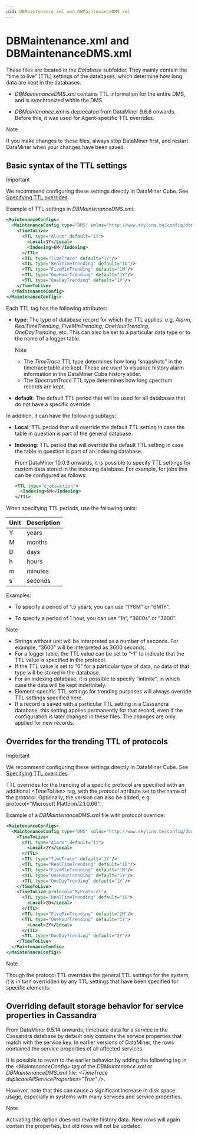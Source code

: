 ```yaml
---
uid: DBMaintenance_xml_and_DBMaintenanceDMS_xml
---
```


# DBMaintenance.xml and DBMaintenanceDMS.xml

These files are located in the *Database* subfolder. They mainly contain the “time to live” (TTL) settings of the databases, which determine how long data are kept in the databases.

- *DBMaintenanceDMS.xml* contains TTL information for the entire DMS, and is synchronized within the DMS.

- *DBMaintenance.xml* is deprecated from DataMiner 9.6.6 onwards. Before this, it was used for Agent-specific TTL overrides.

> [!NOTE]
> If you make changes to these files, always stop DataMiner first, and restart DataMiner when your changes have been saved.

## Basic syntax of the TTL settings

> [!IMPORTANT]
> We recommend configuring these settings directly in DataMiner Cube. See [Specifying TTL overrides](xref:Specifying_TTL_overrides).

Example of TTL settings in *DBMaintenanceDMS.xml*:

```xml
<MaintenanceConfigs>
  <MaintenanceConfig type="DMS" xmlns="http://www.skyline.be/config/dbmaintenance">
    <TimeToLive>
      <TTL type="Alarm" default="1Y">
        <Local>1Y</Local>
        <Indexing>6M</Indexing>
      </TTL>
      <TTL type="TimeTrace" default="1Y"/>
      <TTL type="RealTimeTrending" default="1D"/>
      <TTL type="FiveMinTrending" default="1M"/>
      <TTL type="OneHourTrending" default="1Y"/>
      <TTL type="OneDayTrending" default="1Y"/>
    </TimeToLive>
  </MaintenanceConfig>
</MaintenanceConfigs>
```

Each TTL tag has the following attributes:

- **type**: The type of database record for which the TTL applies. e.g. *Alarm*, *RealTimeTrending*, *FiveMinTrending*, *OneHourTrending*, *OneDayTrending*, etc. This can also be set to a particular data type or to the name of a logger table.

  > [!NOTE]
  >
  > - The *TimeTrace* TTL type determines how long “snapshots” in the timetrace table are kept. These are used to visualize history alarm information in the DataMiner Cube history slider.
  > - The *SpectrumTrace* TTL type determines how long spectrum records are kept.

- **default**: The default TTL period that will be used for all databases that do not have a specific override.

In addition, it can have the following subtags:

- **Local**: TTL period that will override the default TTL setting in case the table in question is part of the general database.

- **Indexing**: TTL period that will override the default TTL setting in case the table in question is part of an indexing database.

    From DataMiner 10.0.3 onwards, it is possible to specify TTL settings for custom data stored in the indexing database. For example, for jobs this can be configured as follows:

    ```xml
    <TTL type="cjobsection">
      <Indexing>6M</Indexing>
    </TTL>
    ```

When specifying TTL periods, use the following units:

| Unit | Description |
|------|-------------|
| Y    | years       |
| M    | months      |
| D    | days        |
| h    | hours       |
| m    | minutes     |
| s    | seconds     |

Examples:

- To specify a period of 1.5 years, you can use “1Y6M” or “6M1Y”.

- To specify a period of 1 hour, you can use “1h”, “3600s” or “3600”.

> [!NOTE]
>
> - Strings without unit will be interpreted as a number of seconds. For example, “3600” will be interpreted as 3600 seconds.
> - For a logger table, the TTL value can be set to “-1” to indicate that the TTL value is specified in the protocol.
> - If the TTL value is set to “0” for a particular type of data, no data of that type will be stored in the database.
> - For an indexing database, it is possible to specify “infinite”, in which case the data will be kept indefinitely.
> - Element-specific TTL settings for trending purposes will always override TTL settings specified here.
> - If a record is saved with a particular TTL setting in a Cassandra database, this setting applies permanently for that record, even if the configuration is later changed in these files. The changes are only applied for new records.

## Overrides for the trending TTL of protocols

> [!IMPORTANT]
> We recommend configuring these settings directly in DataMiner Cube. See [Specifying TTL overrides](xref:Specifying_TTL_overrides).

TTL overrides for the trending of a specific protocol are specified with an additional *\<TimeToLive>* tag, with the *protocol* attribute set to the name of the protocol. Optionally, the version can also be added, e.g. protocol="Microsoft Platform/2.1.0.66".

Example of a *DBMaintenanceDMS.xml* file with protocol override:

```xml
<MaintenanceConfigs>
  <MaintenanceConfig type="DMS" xmlns="http://www.skyline.be/config/dbmaintenance">
    <TimeToLive>
      <TTL type="Alarm" default="1Y">
        <Local>2Y</Local>
      </TTL>
      <TTL type="TimeTrace" default="1Y"/>
      <TTL type="RealTimeTrending" default="1D"/>
      <TTL type="FiveMinTrending" default="1M"/>
      <TTL type="OneHourTrending" default="1Y"/>
      <TTL type="OneDayTrending" default="1Y"/>
    </TimeToLive>
    <TimeToLive protocol="MyProtocol">
      <TTL type="RealTimeTrending" default="1D">
        <Local>2D</Local>
      </TTL>
      <TTL type="FiveMinTrending" default="2M"/>
      <TTL type="OneHourTrending" default="1Y">
        <Local>2Y</Local>
      </TTL>
      <TTL type="OneDayTrending" default="2Y"/>
    </TimeToLive>
  </MaintenanceConfig>
</MaintenanceConfigs>
```

> [!NOTE]
> Though the protocol TTL overrides the general TTL settings for the system, it is in turn overridden by any TTL settings that have been specified for specific elements.

## Overriding default storage behavior for service properties in Cassandra

From DataMiner 9.5.14 onwards, timetrace data for a service in the Cassandra database by default only contains the service properties that match with the service key. In earlier versions of DataMiner, the rows contained the service properties of all affected services.

It is possible to revert to the earlier behavior by adding the following tag in the *\<MaintenanceConfig>* tag of the *DBMaintenance.xml* or *DBMaintenanceDMS.xml* file: *\<TimeTrace duplicateAllServiceProperties="True" />*.

However, note that this can cause a significant increase in disk space usage, especially in systems with many services and service properties.

> [!NOTE]
> Activating this option does not rewrite history data. New rows will again contain the properties, but old rows will not be updated.
